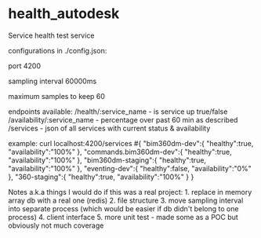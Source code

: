 # health_autodesk

Service health test service

configurations in ./config.json:

port 4200

sampling interval 60000ms

maximum samples to keep 60


endpoints available:
  /health/:service_name        - is service up true/false
  /availability/:service_name  - percentage over past 60 min as described
  /services                    - json of all services with current status & availability
  
example:
  curl localhost:4200/services
  #{
    "bim360dm-dev":{
      "healthy":true,
      "availability":"100%"
    },
    "commands.bim360dm-dev":{
      "healthy":true,
      "availability":"100%"
    },
    "bim360dm-staging":{
      "healthy":true,
      "availability":"100%"
    },
    "eventing-dev":{
      "healthy":false,
      "availability":"0%"
    },
    "360-staging":{
      "healthy":true,
      "availability":"100%"
    }
  }
  
  Notes a.k.a things I would do if this was a real project:
    1. replace in memory array db with a real one (redis)
    2. file structure
    3. move sampling interval into separate process (which would be easier if db didn't belong to one process)
    4. client interface
    5. more unit test - made some as a POC but obviously not much coverage
